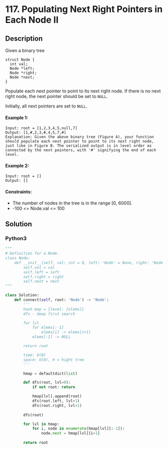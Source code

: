 # 117. Populating Next Right Pointers in Each Node II


## Description
Given a binary tree

```
struct Node {
  int val;
  Node *left;
  Node *right;
  Node *next;
}
```

Populate each next pointer to point to its next right node. If there is no next right node, the next pointer should be set to `NULL`.

Initially, all next pointers are set to `NULL`.

#### Example 1:
```
Input: root = [1,2,3,4,5,null,7]
Output: [1,#,2,3,#,4,5,7,#]
Explanation: Given the above binary tree (Figure A), your function should populate each next pointer to point to its next right node, just like in Figure B. The serialized output is in level order as connected by the next pointers, with '#' signifying the end of each level.
```

#### Example 2:
```
Input: root = []
Output: []
```

#### Constraints:
- The number of nodes in the tree is in the range [0, 6000].
- -100 <= Node.val <= 100


## Solution

### Python3
```python
"""
# Definition for a Node.
class Node:
    def __init__(self, val: int = 0, left: 'Node' = None, right: 'Node' = None, next: 'Node' = None):
        self.val = val
        self.left = left
        self.right = right
        self.next = next
"""

class Solution:
    def connect(self, root: 'Node') -> 'Node':
        '''
        hash map = {level: [elems]}
        dfs - deep first search

        for lvl
            for elems[:-1]
                elems[i] -> elems[i+1]
            elems[-1] -> NULL

        return root

        time: O(N)
        space: O(H), H = hight tree
        '''

        hmap = defaultdict(list)

        def dfs(root, lvl=0):
            if not root: return

            hmap[lvl].append(root)
            dfs(root.left, lvl+1)
            dfs(root.right, lvl+1)
        
        dfs(root)

        for lvl in hmap:
            for i, node in enumerate(hmap[lvl][:-1]):
                node.next = hmap[lvl][i+1]
        
        return root
```
